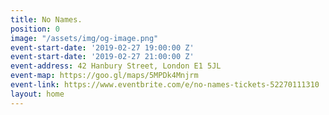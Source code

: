 ```yaml
---
title: No Names.
position: 0
image: "/assets/img/og-image.png"
event-start-date: '2019-02-27 19:00:00 Z'
event-start-date: '2019-02-27 21:00:00 Z'
event-address: 42 Hanbury Street, London E1 5JL
event-map: https://goo.gl/maps/5MPDk4Mnjrm
event-link: https://www.eventbrite.com/e/no-names-tickets-52270111310
layout: home
---
```


